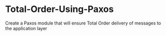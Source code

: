 # Total-Order-Using-Paxos
Create a Paxos module that will ensure Total Order delivery of messages to the application layer
